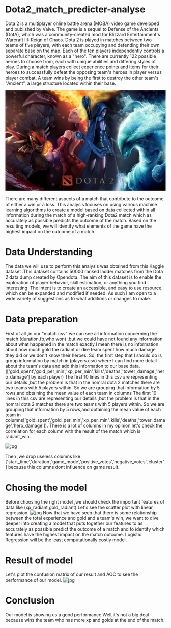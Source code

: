 # Dota2_match_predicter-analyse

Dota 2 is a multiplayer online battle arena (MOBA) video game developed and published by Valve. The game is a sequel to Defense of the Ancients (DotA), which was a community-created mod for Blizzard Entertainment's Warcraft III: Reign of Chaos. Dota 2 is played in matches between two teams of five players, with each team occupying and defending their own separate base on the map. Each of the ten players independently controls a powerful character, known as a "hero". There are currently 122 possible heroes to choose from, each with unique abilities and differing styles of play. During a match players collect experience points and items for their heroes to successfully defeat the opposing team's heroes in player versus player combat. A team wins by being the first to destroy the other team's "Ancient", a large structure located within their base.

![jpg](d2.jpg)

There are many different aspects of a match that contribute to the outcome of either a win or a loss. This analysis focuses on using various machine learning algorithms to create a model based on data collected within all information during the match of a high-ranking Dota2 match which as accurately as possible predicts the outcome of the match. Based on the resulting models, we will identify what elements of the game have the highest impact on the outcome of a match.

# Data Understanding
The data we will use to perform this analysis was obtained from this Kaggle dataset .This dataset contains 50000 ranked ladder matches from the Dota 2 data dump created by Opendota. 
The aim of this dataset is to enable the exploration of player behavior, skill estimation, or anything you find interesting. The intent is to create an accessible, and easy to use resource, which can be expanded and modified if needed. As such I am open to a wide variety of suggestions as to what additions or changes to make.

# Data preparation

First of all ,in our "match.csv" we can see all  information concerning the match (duration,fb,who won) ,but we could have not found any information about what happened in the match exactly.I mean there is no information about how much gold the radiant or dire team spent how much damage they did or we don't know their heroes.
So, the first step that I should do is group information by match  in (players.csv) where I can find more detail about the team's data and add this information to our base data.(['gold_spent','gold_per_min','xp_per_min','kills','deaths','tower_damage','hero_damage'] by each player)
The first 10 lines in this csv are representing our details ,but the problem is that in the nomral dota 2 matches there are two teams with 5 players within.
So we are grouping that information by 5 rows,and obtaining the mean value of each team in columns 
The first 10 lines in this csv are representing our details ,but the problem is that in the nomral dota 2 matches there are two teams with 5 players within.
So we are grouping that information by 5 rows,and obtaining the mean value of each team in columns['gold_spent','gold_per_min','xp_per_min','kills','deaths','tower_damage','hero_damage']).
There is a lot of columns in my opinion let's check the correlation for each column with the result  of the match which is radiant_win.


![jpg](correlation.jpg)

Then ,we drop useless columns like ['start_time','duration','game_mode','positive_votes','negative_votes','cluster'] because this columns dont influence on game result.


 
# Chosing the model
Before choosing the right model ,we should check the important features of data like (xp_radiant,gold_radiant)
Let's see the scatter plot with  linear regression.
![jpg](scatter.jpg)
Now that we have seen that there is some relationship between the total experience and gold and a team's win, we want to dive deeper into creating a model that puts together our features to as accurately as possible predict the outcome of a match and to identify which features have the highest impact on the match outcome.
Logistic Regression will be the least computationally costly model.

# Result of model

Let's plot the confusion matrix of our result and AOC to see the performance of our model.
![jpg](resultd2.jpg)

# Conclusion

Our model is showing us a good performance.Well,it's not a big deal because wins the team who has more xp and golds at the end of the match.
